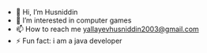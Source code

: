 - 👋 Hi, I’m Husniddin
- 👀 I’m interested in computer games
- 📫 How to reach me yallayevhusniddin2003@gmail.com
- ⚡ Fun fact: i am a java developer
